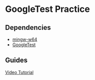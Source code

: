 # GoogleTest Practice

## Dependencies
- [mingw-w64](https://www.mingw-w64.org/downloads/#mingw-builds)
- [GoogleTest](https://github.com/google/googletest)

## Guides
[Video Tutorial](https://www.youtube.com/watch?v=Lp1ifh9TuFI&ab_channel=rhymu8354)
